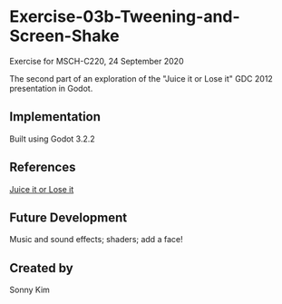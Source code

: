 # Exercise-03b-Tweening-and-Screen-Shake
Exercise for MSCH-C220, 24 September 2020

The second part of an exploration of the "Juice it or Lose it" GDC 2012 presentation in Godot.

## Implementation
Built using Godot 3.2.2

## References
[Juice it or Lose it](https://www.youtube.com/watch?v=Fy0aCDmgnxg)

## Future Development
Music and sound effects; shaders; add a face!

## Created by 
Sonny Kim
